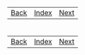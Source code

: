 <table width="100%">
    <tr>
        <td><a href="./013_Button_Clicker.md">Back</a></td>
        <td><a href="../Index.md">Index</a></td>
        <td><a href="./015_Great_Number_Game.md">Next</a></td>
    </tr>
</table>

#

#

#

[]()
<table width="100%">
    <tr>
        <td><a href="./013_Button_Clicker.md">Back</a></td>
        <td><a href="../Index.md">Index</a></td>
        <td><a href="./015_Great_Number_Game.md">Next</a></td>
    </tr>
</table>